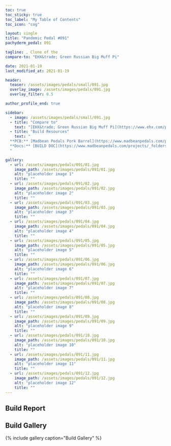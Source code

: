 ```yaml
---
toc: true
toc_sticky: true
toc_label: "My Table of Contents"
toc_icon: "cog"

layout: single
title: "Pandemic Pedal #091"
pachyderm_pedal: 091

tagline: , Clone of the 
compare-to: "EHX&trade; Green Russian Big Muff Pi"

date: 2021-01-19
last_modified_at: 2021-01-19

header:
  teaser: /assets/images/pedals/small/091.jpg
  overlay_image: /assets/images/pedals/091.jpg
  overlay_filter: 0.5

author_profile_end: true

sidebar:
  - image: /assets/images/pedals/small/091.jpg
  - title: "Compare to"
    text: "[EHX&trade; Green Russian Big Muff Pi](https://www.ehx.com/products/green-russian-big-muff-pi/)"
  - title: "Build Resources"
    text: "
  **PCB:** [Madbean Pedals Pork Barrel](https://www.madbeanpedals.com/projects/index.html)<br>
  **Docs:** [BUILD DOC](https://www.madbeanpedals.com/projects/_folders/1590A/docs/RabbitHole2020.zip)
  "

gallery:
  - url: /assets/images/pedals/091/01.jpg
    image_path: /assets/images/pedals/091/01.jpg
    alt: "placeholder image 1"
    title: ""
  - url: /assets/images/pedals/091/02.jpg
    image_path: /assets/images/pedals/091/02.jpg
    alt: "placeholder image 2"
    title: ""
  - url: /assets/images/pedals/091/03.jpg
    image_path: /assets/images/pedals/091/03.jpg
    alt: "placeholder image 3"
    title: ""
  - url: /assets/images/pedals/091/04.jpg
    image_path: /assets/images/pedals/091/04.jpg
    alt: "placeholder image 4"
    title: ""
  - url: /assets/images/pedals/091/05.jpg
    image_path: /assets/images/pedals/091/05.jpg
    alt: "placeholder image 5"
    title: ""
  - url: /assets/images/pedals/091/06.jpg
    image_path: /assets/images/pedals/091/06.jpg
    alt: "placeholder image 6"
    title: ""
  - url: /assets/images/pedals/091/07.jpg
    image_path: /assets/images/pedals/091/07.jpg
    alt: "placeholder image 7"
    title: ""
  - url: /assets/images/pedals/091/08.jpg
    image_path: /assets/images/pedals/091/08.jpg
    alt: "placeholder image 8"
    title: ""
  - url: /assets/images/pedals/091/09.jpg
    image_path: /assets/images/pedals/091/09.jpg
    alt: "placeholder image 9"
    title: ""
  - url: /assets/images/pedals/091/10.jpg
    image_path: /assets/images/pedals/091/10.jpg
    alt: "placeholder image 10"
    title: ""
  - url: /assets/images/pedals/091/11.jpg
    image_path: /assets/images/pedals/091/11.jpg
    alt: "placeholder image 11"
    title: ""
  - url: /assets/images/pedals/091/12.jpg
    image_path: /assets/images/pedals/091/12.jpg
    alt: "placeholder image 12"
    title: ""
---
```


## Build Report

## Build Gallery

{% include gallery caption="Build Gallery" %}